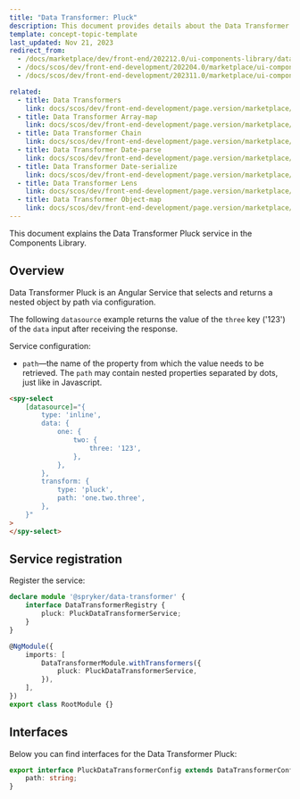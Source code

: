 ```yaml
---
title: "Data Transformer: Pluck"
description: This document provides details about the Data Transformer Pluck service in the Components Library.
template: concept-topic-template
last_updated: Nov 21, 2023
redirect_from:
  - /docs/marketplace/dev/front-end/202212.0/ui-components-library/data-transformers/data-transformer-pluck.html
  - /docs/scos/dev/front-end-development/202204.0/marketplace/ui-components-library/data-transformers/pluck.html
  - /docs/scos/dev/front-end-development/202311.0/marketplace/ui-components-library/data-transformers/data-transformer-pluck.html

related:
  - title: Data Transformers
    link: docs/scos/dev/front-end-development/page.version/marketplace/ui-components-library/data-transformers/data-transformers.html
  - title: Data Transformer Array-map
    link: docs/scos/dev/front-end-development/page.version/marketplace/ui-components-library/data-transformers/data-transformer-array-map.html
  - title: Data Transformer Chain
    link: docs/scos/dev/front-end-development/page.version/marketplace/ui-components-library/data-transformers/data-transformer-chain.html
  - title: Data Transformer Date-parse
    link: docs/scos/dev/front-end-development/page.version/marketplace/ui-components-library/data-transformers/data-transformer-date-parse.html
  - title: Data Transformer Date-serialize
    link: docs/scos/dev/front-end-development/page.version/marketplace/ui-components-library/data-transformers/data-transformer-date-serialize.html
  - title: Data Transformer Lens
    link: docs/scos/dev/front-end-development/page.version/marketplace/ui-components-library/data-transformers/data-transformer-lens.html
  - title: Data Transformer Object-map
    link: docs/scos/dev/front-end-development/page.version/marketplace/ui-components-library/data-transformers/data-transformer-object-map.html
---
```


This document explains the Data Transformer Pluck service in the Components Library.

## Overview

Data Transformer Pluck is an Angular Service that selects and returns a nested object by path via configuration.

The following `datasource` example returns the value of the `three` key ('123') of the `data` input after receiving the response.

Service configuration:

- `path`—the name of the property from which the value needs to be retrieved. The `path` may contain nested properties separated by dots, just like in Javascript.

```html
<spy-select
    [datasource]="{
        type: 'inline',
        data: {
            one: {
                two: {
                    three: '123',  
                },
            },
        },
        transform: {
            type: 'pluck',
            path: 'one.two.three',
        },
    }"
>
</spy-select>
```

## Service registration

Register the service:

```ts
declare module '@spryker/data-transformer' {
    interface DataTransformerRegistry {
        pluck: PluckDataTransformerService;
    }
}

@NgModule({
    imports: [
        DataTransformerModule.withTransformers({
            pluck: PluckDataTransformerService,
        }),
    ],
})
export class RootModule {}
```

## Interfaces

Below you can find interfaces for the Data Transformer Pluck:

```ts
export interface PluckDataTransformerConfig extends DataTransformerConfig {
    path: string;
}
```
